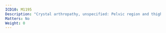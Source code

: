 ```yaml
---
ICD10: M1195
Description: "Crystal arthropathy, unspecified: Pelvic region and thigh"
Matters: No
Weight: 0
---
```


